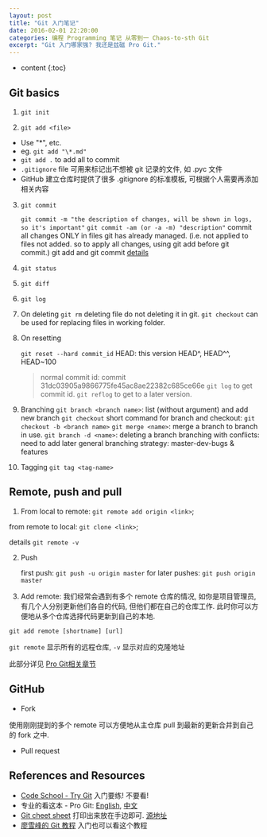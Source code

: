 ```yaml
---
layout: post
title: "Git 入门笔记"
date: 2016-02-01 22:20:00
categories: 编程 Programming 笔记 从零到一 Chaos-to-sth Git
excerpt: "Git 入门哪家强? 我还是兹磁 Pro Git."
---
```


* content
{:toc}

## Git basics

1. `git init`

2. `git add <file>`
  - Use "\*", etc.
  - eg. `git add "\*.md"`
  - `git add .` to add all to commit
  - `.gitignore` file 可用来标记出不想被 git 记录的文件, 如 .pyc 文件
  - GitHub 建立仓库时提供了很多 .gitignore 的标准模板, 可根据个人需要再添加相关内容

3. `git commit`

	`git commit -m "the description of changes, will be shown in logs, so it's important"`
	`git commit -am (or -a -m) "description"`
	commit all changes ONLY in files git has already managed. (i.e. not applied to files not added. so to apply all changes, using git add before git commit.)
	git add and git commit
	[details](http://www.liaoxuefeng.com/wiki/0013739516305929606dd18361248578c67b8067c8c017b000/0013745374151782eb658c5a5ca454eaa451661275886c6000)

4. `git status`
5. `git diff`
6. `git log`
7. On deleting 
	`git rm` deleting file do not deleting it in git.
	`git checkout` can be used for replacing files in working folder.

8. On resetting

	`git reset --hard commit_id`
	HEAD: this version
	HEAD^, HEAD^^, HEAD~100
	>normal commit id: commit 31dc03905a9866775fe45ac8ae22382c685ce66e
	`git log`
	to get commit id.
	`git reflog`
	to get to a later version.

 9. Branching
	`git branch <branch name>`: list (without argument) and add new branch
	`git checkout`
	short command for branch and checkout: `git checkout -b <branch name>`
	`git merge <name>`: merge a branch to branch in use.
	`git branch -d <name>`: deleting a branch
	branching with conflicts: need to add later
	general branching strategy: master-dev-bugs & features

10. Tagging
	`git tag <tag-name>`

## Remote, push and pull

1. From local to remote: `git remote add origin <link>`; 

from remote to local: `git clone <link>`; 

details `git remote -v`

2. Push 

	first push: `git push -u origin master`
	for later pushes: `git push origin master`

3. Add remote:
我们经常会遇到有多个 remote 仓库的情况, 如你是项目管理员, 
有几个人分别更新他们各自的代码, 但他们都在自己的仓库工作.
此时你可以方便地从多个仓库选择代码更新到自己的本地.

`git add remote [shortname] [url]`

`git remote` 显示所有的远程仓库, `-v` 显示对应的克隆地址

此部分详见 [Pro Git相关章节](https://git-scm.com/book/zh/v1/Git-%E5%9F%BA%E7%A1%80-%E8%BF%9C%E7%A8%8B%E4%BB%93%E5%BA%93%E7%9A%84%E4%BD%BF%E7%94%A8)


## GitHub

- Fork

使用刚刚提到的多个 remote 可以方便地从主仓库 pull 到最新的更新合并到自己的 fork 之中.

- Pull request

## References and Resources

- [Code School - Try Git](https://try.github.io/) 入门要练! 不要看!
- 专业的看这本 - Pro Git: [English](https://git-scm.com/book/en/v2), [中文](https://git-scm.com/book/zh/v2)
- [Git cheet sheet](http://7xqt2z.com1.z0.glb.clouddn.com/blog%2Ffigures%2F2016-02-01-git-cheat-sheet.png) 打印出来放在手边即可. [源地址](https://www.git-tower.com/blog/git-cheat-sheet/)
- [廖雪峰的 Git 教程](http://www.liaoxuefeng.com/wiki/0013739516305929606dd18361248578c67b8067c8c017b000) 入门也可以看这个教程

